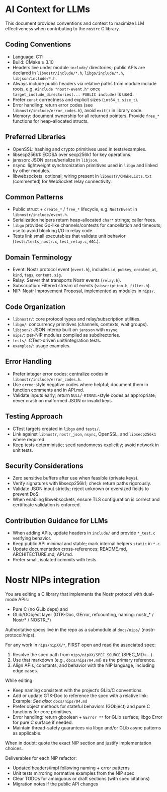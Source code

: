 # AI Context for LLMs

This document provides conventions and context to maximize LLM effectiveness when contributing to the `nostrc` C library.

## Coding Conventions

- Language: C11
- Build: CMake ≥ 3.10
- Headers live under module `include/` directories; public APIs are declared in `libnostr/include/*.h`, `libgo/include/*.h`, `libjson/include/*.h`.
- Always include public headers via relative paths from module include roots, e.g. `#include "nostr-event.h"` once `target_include_directories(... PUBLIC include)` is used.
- Prefer `const` correctness and explicit sizes (`int64_t`, `size_t`).
- Error handling: return error codes (see `libnostr/include/error_codes.h`), avoid `exit()` in library code.
- Memory: document ownership for all returned pointers. Provide `free_*` functions for heap-allocated structs.

## Preferred Libraries

- OpenSSL: hashing and crypto primitives used in tests/examples.
- libsecp256k1: ECDSA over secp256k1 for key operations.
- jansson: JSON parse/serialize in `libjson`.
- nsync: lightweight synchronization primitives used in `libgo` and linked by other modules.
- libwebsockets: optional; wiring present in `libnostr/CMakeLists.txt` (commented) for WebSocket relay connectivity.

## Common Patterns

- Public struct + `create_*` / `free_*` lifecycle, e.g. `NostrEvent` in `libnostr/include/event.h`.
- Serialization helpers return heap-allocated `char*` strings; caller frees.
- `libgo` provides Go-like channels/contexts for cancellation and timeouts; use to avoid blocking I/O in relay code.
- Tests link small executables that validate unit behavior (`tests/tests_nostr.c`, `test_relay.c`, etc.).

## Domain Terminology

- Event: Nostr protocol event (`event.h`), includes `id`, `pubkey`, `created_at`, `kind`, `tags`, `content`, `sig`.
- Relay: Server that transports Nostr events (`relay.h`).
- Subscription: Filtered stream of events (`subscription.h`, `filter.h`).
- NIP: Nostr Improvement Proposal, implemented as modules in `nips/`.

## Code Organization

- `libnostr/`: core protocol types and relay/subscription utilities.
- `libgo/`: concurrency primitives (channels, contexts, wait groups).
- `libjson/`: JSON interop built on `jansson` with `nsync`.
- `nips/`: per-NIP modules compiled as subdirectories.
- `tests/`: CTest-driven unit/integration tests.
- `examples/`: usage examples.

## Error Handling

- Prefer integer error codes; centralize codes in `libnostr/include/error_codes.h`.
- Use `errno`-style negative codes where helpful; document them in function comments and in API.md.
- Validate inputs early; return `NULL`/`-EINVAL`-style codes as appropriate; never crash on malformed JSON or invalid keys.

## Testing Approach

- CTest targets created in `libgo` and `tests/`.
- Link against `libnostr`, `nostr_json`, `nsync`, OpenSSL, and `libsecp256k1` where required.
- Keep tests deterministic; seed randomness explicitly; avoid network in unit tests.

## Security Considerations

- Zero sensitive buffers after use when feasible (private keys).
- Verify signatures with libsecp256k1; check return paths rigorously.
- Validate JSON input strictly; reject unknown or oversized fields to prevent DoS.
- When enabling libwebsockets, ensure TLS configuration is correct and certificate validation is enforced.

## Contribution Guidance for LLMs

- When adding APIs, update headers in `include/` and provide `*_test.c` verifying behavior.
- Keep public API minimal and stable; mark internal helpers `static` in `*.c`.
- Update documentation cross-references: README.md, ARCHITECTURE.md, API.md.
- Prefer small, isolated commits with tests.


# Nostr NIPs integration

You are editing a C library that implements the Nostr protocol with dual-mode APIs:
- Pure C (no GLib deps) and
- GLib/GObject layer (GTK-Doc, GError, refcounting, naming: nostr_* / Nostr* / NOSTR_*)

Authoritative specs live in the repo as a submodule at `docs/nips/` (nostr-protocol/nips).

For any work in `nips/nipXX/*`, FIRST open and read the associated spec:

1) Resolve the spec path from `nips/nipXX/SPEC_SOURCE` (SPEC_MD=...).
2) Use that markdown (e.g., `docs/nips/04.md`) as the primary reference.
3) Align APIs, constants, and behavior with the NIP language, including edge cases.

While editing:
- Keep naming consistent with the project’s GLib/C conventions.
- Add or update GTK-Doc to reference the spec with a relative link:
  Example:
  *See also:* `docs/nips/04.md`
- Prefer object methods for stateful behaviors (GObject) and pure C functions for core primitives.
- Error handling: return gboolean + `GError **` for GLib surface; libgo Error for pure C surface if needed.
- Maintain thread-safety guarantees via libgo and/or GLib async patterns as applicable.

When in doubt: quote the exact NIP section and justify implementation choices.

Deliverables for each NIP refactor:
- Updated headers/impl following naming + error patterns
- Unit tests mirroring normative examples from the NIP spec
- Clear TODOs for ambiguous or draft sections (with spec citations)
- Migration notes if the public API changes
